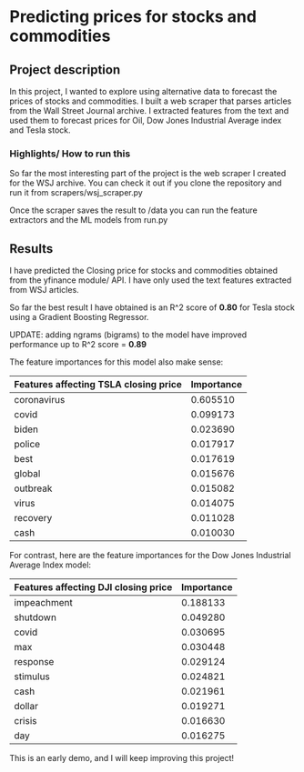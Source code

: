 # Predicting prices for stocks and commodities
## Project description

In this project, I wanted to explore using alternative data to forecast the prices of stocks and commodities. I built a web scraper that parses articles from the Wall Street Journal archive. I extracted features from the text and used them to forecast prices for Oil, Dow Jones Industrial Average index and Tesla stock. 

### Highlights/ How to run this

So far the most interesting part of the project is the web scraper I created for the WSJ archive. You can check it out if you clone the repository and run it from scrapers/wsj_scraper.py

Once the scraper saves the result to /data you can run the feature extractors and the ML models from run.py

## Results

I have predicted the Closing price for stocks and commodities obtained from the yfinance module/ API. I have only used the text features extracted from WSJ articles. 

So far the best result I have obtained is an R^2 score of **0.80** for Tesla stock using a Gradient Boosting Regressor.

UPDATE: adding ngrams (bigrams) to the model have improved performance up to R^2 score = **0.89**

The feature importances for this model also make sense:

| Features affecting TSLA closing price | Importance |
|---------------------------------------|------------|
| coronavirus                           | 0.605510   |
| covid                                 | 0.099173   |
| biden                                 | 0.023690   |
| police                                | 0.017917   |
| best                                  | 0.017619   |
| global                                | 0.015676   |
| outbreak                              | 0.015082   |
| virus                                 | 0.014075   |
| recovery                              | 0.011028   |
| cash                                  | 0.010030   |


For contrast, here are the feature importances for the Dow Jones Industrial Average Index model:


| Features affecting DJI closing price | Importance |
|--------------------------------------|------------|
| impeachment                          | 0.188133   |
| shutdown                             | 0.049280   |
| covid                                | 0.030695   |
| max                                  | 0.030448   |
| response                             | 0.029124   |
| stimulus                             | 0.024821   |
| cash                                 | 0.021961   |
| dollar                               | 0.019271   |
| crisis                               | 0.016630   |
| day                                  | 0.016275   |


This is an early demo, and I will keep improving this project!